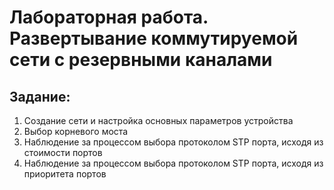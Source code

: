 # Лабораторная работа. Развертывание коммутируемой сети с резервными каналами

## Задание:
  
   1. Создание сети и настройка основных параметров устройства
   2. Выбор корневого моста
   3. Наблюдение за процессом выбора протоколом STP порта, исходя из стоимости портов
   4. Наблюдение за процессом выбора протоколом STP порта, исходя из приоритета портов

